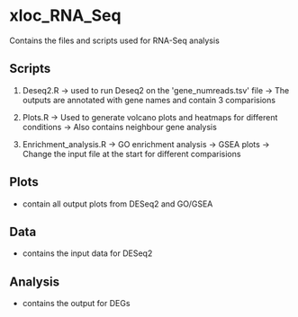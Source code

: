 # xloc_RNA_Seq
Contains the files and scripts used for RNA-Seq analysis 
## Scripts
1. Deseq2.R
 -> used to run Deseq2 on the 'gene_numreads.tsv' file
 -> The outputs are annotated with gene names and contain 3 comparisions

2. Plots.R
 -> Used to generate volcano plots and heatmaps for different conditions
 -> Also contains neighbour gene analysis

3. Enrichment_analysis.R
 -> GO enrichment analysis
 -> GSEA plots
 -> Change the input file at the start for different comparisions


## Plots

* contain all output plots from DESeq2 and GO/GSEA

## Data

* contains the input data for DESeq2

## Analysis

* contains the output for DEGs 

